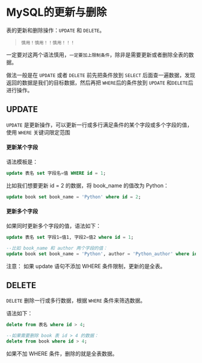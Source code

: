 # MySQL的更新与删除
表的更新和删除操作：`UPDATE` 和 `DELETE`。

> `慎用！慎用！！慎用！！！`

一定要对这两个语法慎用，`一定要加上限制条件`，除非是需要更新或者删除全表的数据。

做法一般是在 `UPDATE` 或者 `DELETE` 前先把条件放到 `SELECT` 后面查一遍数据，发现返回的数据是我们的目标数据，然后再把 `WHERE`后的条件放到 `UPDATE` 和`DELETE`后进行操作。

## UPDATE
`UPDATE` 是更新操作，可以更新一行或多行满足条件的某个字段或多个字段的值，使用 `WHERE` 关键词限定范围

#### 更新某个字段

语法模板是：
```sql
update 表名 set 字段名=值 WHERE id = 1;
```
比如我们想要更新 id = 2 的数据，将 book_name 的值改为 Python：
```sql
update book set book_name = 'Python' where id = 2;
```
#### 更新多个字段
如果同时更新多个字段的值，语法如下：
```sql
update 表名 set 字段1=值1, 字段2=值2 where id = 1;

--比如 book_name 和 author 两个字段的值：
update book set book_name = 'Python', author = 'Python_author' where id = 1;
```
注意： 如果 update 语句不添加 WHERE 条件限制，更新的是全表。

## DELETE
`DELETE` 删除一行或多行数据，根据 `WHERE` 条件来筛选数据。

语法如下：
```sql
delete from 表名 where id > 4;

--如果需要删除 book 表 id > 4 的数据：
delete from book where id > 4;
```
如果不加 WHERE 条件，删除的就是全表数据。